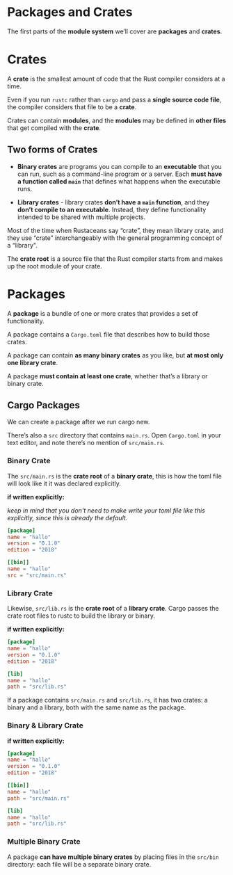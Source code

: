 # Packages and Crates

The first parts of the **module system** we’ll cover are **packages** and **crates**.

# Crates

A **crate** is the smallest amount of code that the Rust compiler considers at a time.

Even if you run `rustc` rather than `cargo` and pass a **single source code file**, the compiler considers that file to be a **crate**.

Crates can contain **modules**, and the **modules** may be defined in **other files** that get compiled with the **crate**.

## Two forms of Crates

- **Binary crates** are programs you can compile to an **executable** that you can run, such as a command-line program or a server. Each **must have a function called `main`** that defines what happens when the executable runs.

- **Library crates** - library crates **don’t have a `main` function**, and they **don’t compile to an executable**. Instead, they define functionality intended to be shared with multiple projects.

Most of the time when Rustaceans say “crate”, they mean library crate, and they use “crate” interchangeably with the general programming concept of a “library".

The **crate root** is a source file that the Rust compiler starts from and makes up the root module of your crate.

# Packages

A **package** is a bundle of one or more crates that provides a set of functionality.

A package contains a `Cargo.toml` file that describes how to build those crates.

A package can contain **as many binary crates** as you like, but **at most only one library crate**.

A package **must contain at least one crate**, whether that’s a library or binary crate.

## Cargo Packages

We can create a package after we run cargo new.

There’s also a `src` directory that contains `main.rs`. Open `Cargo.toml` in your text editor, and note there’s no mention of `src/main.rs`.

### Binary Crate

The `src/main.rs` is the **crate root** of a **binary crate**, this is how the toml file will look like it it was declared explicitly.

**if written explicitly:**

_keep in mind that you don't need to make write your toml file like this explicitly, since this is already the default._

```toml
[package]
name = "hallo"
version = "0.1.0"
edition = "2018"

[[bin]]
name = "hallo"
src = "src/main.rs"
```

### Library Crate

Likewise, `src/lib.rs` is the **crate root** of a **library crate**. Cargo passes the crate root files to rustc to build the library or binary.

**if written explicitly:**

```toml
[package]
name = "hallo"
version = "0.1.0"
edition = "2018"

[lib]
name = "hallo"
path = "src/lib.rs"
```

If a package contains `src/main.rs` and `src/lib.rs`, it has two crates: a binary and a library, both with the same name as the package.

### Binary & Library Crate

**if written explicitly:**

```toml
[package]
name = "hallo"
version = "0.1.0"
edition = "2018"

[[bin]]
name = "hallo"
path = "src/main.rs"

[lib]
name = "hallo"
path = "src/lib.rs"
```

### Multiple Binary Crate

A package **can have multiple binary crates** by placing files in the `src/bin` directory: each file will be a separate binary crate.